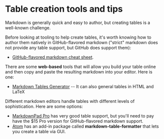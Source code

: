 # Table creation tools and tips
Markdown is generally quick and easy to author, but creating tables is a well-known challenge.

Before looking at tooling to help create tables, it's worth knowing how to author them natively in GitHub-flavored markdown ("strict" markdown does not provide any table support, but GitHub does support them):
* [GitHub-flavored markdown cheat sheet](https://github.com/adam-p/markdown-here/wiki/Markdown-Cheatsheet#tables).

There are some **web-based** tools that will allow you build your table online and then copy and paste the resulting markdown into your editor. Here is one:
* [Markdown Tables Generator](http://www.tablesgenerator.com/markdown_tables) -- It can also general tables in HTML and LaTeX

Different markdown editors handle tables with different levels of sophistication. Here are some options:
* [MarkdownPad Pro](http://www.markdownpad.com/) has very good table support, but you'll need to pay have the $15 Pro version for GitHub-flavored markdown support.
* [Atom](http://atom.io) has an add-in package called **markdown-table-formatter** that lets you create a table via GUI.


<!--HONumber=May16_HO4-->


